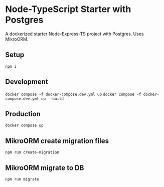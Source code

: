 # Node-TypeScript Starter with Postgres

A dockerized starter Node-Express-TS project with Postgres. Uses MikroORM.

## Setup

`npm i`

## Development

`docker compose -f docker-compose.dev.yml up`
`docker compose -f docker-compose.dev.yml up --build`

## Production

`docker compose up`

## MikroORM create migration files

`npm run create-migration`

## MikroORM migrate to DB

`npm run migrate`
